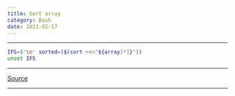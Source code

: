 ```yaml
---
title: Sort array
category: Bash
date: 2021-02-17
---
```


-----

```bash
IFS=$'\n' sorted=($(sort <<<"${array[*]}"))
unset IFS
```

-----

[Source](https://stackoverflow.com/a/11789688)

-----
